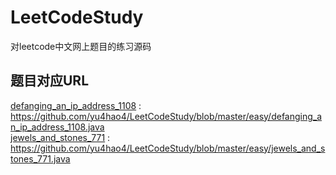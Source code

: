 # LeetCodeStudy
 对leetcode中文网上题目的练习源码
## 题目对应URL
<a href="https://github.com/yu4hao4/LeetCodeStudy/blob/master/easy/defanging_an_ip_address_1108.java">defanging_an_ip_address_1108</a> : 
<br/>https://github.com/yu4hao4/LeetCodeStudy/blob/master/easy/defanging_an_ip_address_1108.java
<br/><a href="https://github.com/yu4hao4/LeetCodeStudy/blob/master/easy/jewels_and_stones_771.java">jewels_and_stones_771</a> : 
<br/>https://github.com/yu4hao4/LeetCodeStudy/blob/master/easy/jewels_and_stones_771.java

